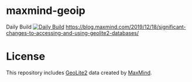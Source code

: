 # maxmind-geoip
Daily Build
[![Daily Build](https://github.com/Lemonawa/maxmind-geoip/actions/workflows/crontab.yml/badge.svg)](https://github.com/Lemonawa/maxmind-geoip/actions/workflows/crontab.yml)
https://blog.maxmind.com/2019/12/18/significant-changes-to-accessing-and-using-geolite2-databases/

# License

This repository includes [GeoLite2](https://dev.maxmind.com/geoip/geoip2/geolite2/) data created by [MaxMind](https://www.maxmind.com).
